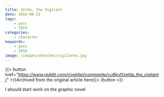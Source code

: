 ```yaml
---
title: Zelda, the Vigilant
date: 2019-08-23
tags:
    - post
    - 2019
categories:
    - character
keywords:
    - post
    - 2019
image: /images/sketches/vigilante.jpg
---
```

{{< button href="https://www.reddit.com/r/vekllei/comments/cu8kvf/zelda_the_vigilant/" >}}Archived from the original article here{{< /button >}}

I should start work on the graphic novel
